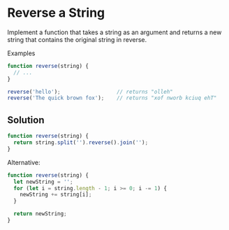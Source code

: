 # Reverse a String
Implement a function that takes a string as an argument and returns a new string that contains the original string in reverse.

Examples
```js
function reverse(string) {
  // ...
}

reverse('hello');                  // returns "olleh"
reverse('The quick brown fox');    // returns "xof nworb kciuq ehT"
```

## Solution
```js
function reverse(string) {
  return string.split('').reverse().join('');
}
```

Alternative:
```js
function reverse(string) {
  let newString = '';
  for (let i = string.length - 1; i >= 0; i -= 1) {
    newString += string[i];
  }

  return newString;
}
```